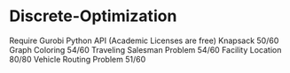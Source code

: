 # Discrete-Optimization
  Require Gurobi Python API (Academic Licenses are free)
  Knapsack 50/60
  Graph Coloring  54/60
  Traveling Salesman Problem 54/60
  Facility Location 80/80
  Vehicle Routing Problem 51/60
